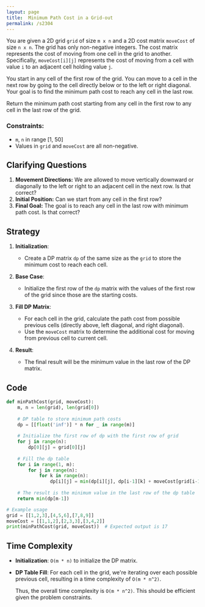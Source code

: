 ```yaml
---
layout: page
title:  Minimum Path Cost in a Grid-out
permalink: /s2304
---
```


You are given a 2D grid `grid` of size `m x n` and a 2D cost matrix `moveCost` of size `n x n`. The grid has only non-negative integers. The cost matrix represents the cost of moving from one cell in the grid to another. Specifically, `moveCost[i][j]` represents the cost of moving from a cell with value `i` to an adjacent cell holding value `j`.

You start in any cell of the first row of the grid. You can move to a cell in the next row by going to the cell directly below or to the left or right diagonal. Your goal is to find the minimum path cost to reach any cell in the last row.

Return the minimum path cost starting from any cell in the first row to any cell in the last row of the grid.

### Constraints:
- `m`, `n` in range [1, 50]
- Values in `grid` and `moveCost` are all non-negative.

## Clarifying Questions
1. **Movement Directions:** We are allowed to move vertically downward or diagonally to the left or right to an adjacent cell in the next row. Is that correct?
2. **Initial Position:** Can we start from any cell in the first row?
3. **Final Goal:** The goal is to reach any cell in the last row with minimum path cost. Is that correct?

## Strategy
1. **Initialization**:
   - Create a DP matrix `dp` of the same size as the `grid` to store the minimum cost to reach each cell.
   
2. **Base Case**:
   - Initialize the first row of the `dp` matrix with the values of the first row of the grid since those are the starting costs.
   
3. **Fill DP Matrix**:
   - For each cell in the grid, calculate the path cost from possible previous cells (directly above, left diagonal, and right diagonal).
   - Use the `moveCost` matrix to determine the additional cost for moving from previous cell to current cell.
   
4. **Result**:
   - The final result will be the minimum value in the last row of the DP matrix.

## Code
```python
def minPathCost(grid, moveCost):
    m, n = len(grid), len(grid[0])
    
    # DP table to store minimum path costs
    dp = [[float('inf')] * n for _ in range(m)]
    
    # Initialize the first row of dp with the first row of grid
    for j in range(n):
        dp[0][j] = grid[0][j]
        
    # Fill the dp table
    for i in range(1, m):
        for j in range(n):
            for k in range(n):
                dp[i][j] = min(dp[i][j], dp[i-1][k] + moveCost[grid[i-1][k]][grid[i][j]] + grid[i][j])
                
    # The result is the minimum value in the last row of the dp table
    return min(dp[m-1])

# Example usage
grid = [[1,2,3],[4,5,6],[7,8,9]]
moveCost = [[1,1,2],[2,3,3],[3,4,2]]
print(minPathCost(grid, moveCost))  # Expected output is 17
```

## Time Complexity
- **Initialization**: `O(m * n)` to initialize the DP matrix.
- **DP Table Fill**: For each cell in the grid, we're iterating over each possible previous cell, resulting in a time complexity of `O(m * n^2)`.
  
  Thus, the overall time complexity is `O(m * n^2)`. This should be efficient given the problem constraints.